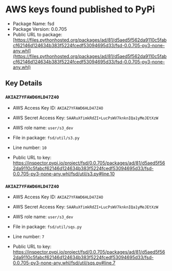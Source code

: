 # AWS keys found published to PyPi

* Package Name: fsd
* Package Version: 0.0.705
* Public URL to package: [https://files.pythonhosted.org/packages/ad/81/d5aed5f562da9110c5fabcf62146d124634b383f5224fcedf53094695d33/fsd-0.0.705-py3-none-any.whl](https://files.pythonhosted.org/packages/ad/81/d5aed5f562da9110c5fabcf62146d124634b383f5224fcedf53094695d33/fsd-0.0.705-py3-none-any.whl)

## Key Details

### `AKIAZ7YFAWD6HLD47Z4O`

* AWS Access Key ID: `AKIAZ7YFAWD6HLD47Z4O`
* AWS Secret Access Key: `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` 
* AWS role name: `user/s3_dev`
* File in package: `fsd/util/s3.py`
* Line number: `10`

* Public URL to key: https://inspector.pypi.io/project/fsd/0.0.705/packages/ad/81/d5aed5f562da9110c5fabcf62146d124634b383f5224fcedf53094695d33/fsd-0.0.705-py3-none-any.whl/fsd/util/s3.py#line.10



### `AKIAZ7YFAWD6HLD47Z4O`

* AWS Access Key ID: `AKIAZ7YFAWD6HLD47Z4O`
* AWS Secret Access Key: `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` 
* AWS role name: `user/s3_dev`
* File in package: `fsd/util/sqs.py`
* Line number: `7`

* Public URL to key: https://inspector.pypi.io/project/fsd/0.0.705/packages/ad/81/d5aed5f562da9110c5fabcf62146d124634b383f5224fcedf53094695d33/fsd-0.0.705-py3-none-any.whl/fsd/util/sqs.py#line.7


